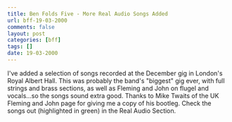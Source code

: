 ```yaml
---
title: Ben Folds Five - More Real Audio Songs Added
url: bff-19-03-2000
comments: false
layout: post
categories: [bff]
tags: []
date: 19-03-2000
---
```

I've added a selection of songs recorded at the December gig in London's Royal Albert Hall. This was probably the band's "biggest" gig ever, with full strings and brass sections, as well as Fleming and John on flugel and vocals...so the songs sound extra good. Thanks to Mike Twaits of the UK Fleming and John page for giving me a copy of his bootleg. Check the songs out (highlighted in green) in the Real Audio Section.